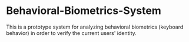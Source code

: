 # Behavioral-Biometrics-System

This is a prototype system for analyzing behavioral biometrics (keyboard behavior) in order to
verify the current users' identity.
